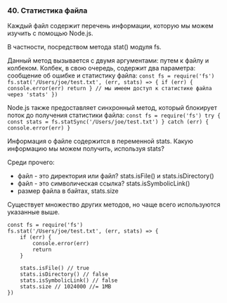 ### 40\. Статистика файла

Каждый файл содержит перечень информации, которую мы можем изучить с помощью Node.js. 

В частности, посредством метода stat() модуля fs. 

Данный метод вызывается с двумя аргументами: путем к файлу и колбеком. Колбек, в свою очередь, содержит два параметра: сообщение об ошибке и статистику файла:
`
const fs = require('fs')
fs.stat('/Users/joe/test.txt', (err, stats) => {
    if (err) {
        console.error(err)
        return
    }
    // мы имеем доступ к статистике файла через 'stats'
})
`

Node.js также предоставляет синхронный метод, который блокирует поток до получения статистики файла: 
`
const fs = require('fs')
try {
    const stats = fs.statSync('/Users/joe/test.txt')
} catch (err) {
    console.error(err)
}
`

Информация о файле содержится в переменной stats. Какую информацию мы можем получить, используя stats? 

Среди прочего:

* файл - это директория или файл? stats.isFile() и stats.isDirectory()
* файл - это символическая ссылка? stats.isSymbolicLink()
* размер файла в байтах, stats.size

Существует множество других методов, но чаще всего используются указанные выше. 

    const fs = require('fs')
    fs.stat('/Users/joe/test.txt', (err, stats) => {
        if (err) {
            console.error(err)
            return
        }

        stats.isFile() // true
        stats.isDirectory() // false
        stats.isSymbolicLink() // false
        stats.size // 1024000 //= 1MB
    })

